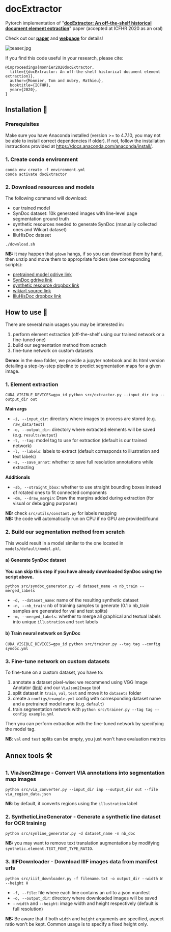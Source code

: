 # docExtractor

Pytorch implementation of "[**docExtractor: An off-the-shelf historical document element 
extraction**](https://arxiv.org/abs/2012.08191)" paper (accepted at ICFHR 2020 as an oral)

Check out our [**paper**](https://imagine.enpc.fr/~monniert/docExtractor/docExtractor.pdf) 
and [**webpage**](https://imagine.enpc.fr/~monniert/docExtractor) for details!

![teaser.jpg](https://imagine.enpc.fr/~monniert/docExtractor/teaser.jpg)

If you find this code useful in your research, please cite:

```
@inproceedings{monnier2020docExtractor,
  title={{docExtractor: An off-the-shelf historical document element extraction}},
  author={Monnier, Tom and Aubry, Mathieu},
  booktitle={ICFHR},
  year={2020},
}
```

## Installation :construction_worker:

### Prerequisites

Make sure you have Anaconda installed (version >= to 4.7.10, you may not be able to install 
correct dependencies if older). If not, follow the installation instructions provided at 
https://docs.anaconda.com/anaconda/install/.

### 1. Create conda environment

```
conda env create -f environment.yml
conda activate docExtractor
```

### 2. Download resources and models

The following command will download:

- our trained model
- SynDoc dataset: 10k generated images with line-level page segmentation ground truth
- synthetic resources needed to generate SynDoc (manually collected ones and Wikiart dataset)
- IlluHisDoc dataset

```
./download.sh
```

**NB:** it may happen that `gdown` hangs, if so you can download them by hand, then unzip and 
move them to appropriate folders (see corresponding scripts):

- [pretrained model gdrive 
  link](https://drive.google.com/file/d/13kHXW2vq30dJ10rGubDJBtrspZ_UyrkT/view?usp=sharing)
- [SynDoc gdrive 
  link](https://drive.google.com/file/d/1_goCKP5VeStjdDS0nGeZBPqPoLCMNyb6/view?usp=sharing)
- [synthetic resource dropbox
  link](https://www.dropbox.com/s/tiqqb166f5ygzx2/synthetic_resource.zip?dl=0)
- [wikiart source 
  link](http://web.fsktm.um.edu.my/~cschan/source/ICIP2017/wikiart.zip)
- [IlluHisDoc dropbox link](https://www.dropbox.com/s/bbpb9lzanjtj9f9/illuhisdoc.zip?dl=0)

## How to use :rocket:

There are several main usages you may be interested in:

1. perform element extraction (off-the-shelf using our trained network or a fine-tuned one)
2. build our segmentation method from scratch
3. fine-tune network on custom datasets

**Demo:** in the `demo` folder, we provide a jupyter notebook and its html version detailing 
a step-by-step pipeline to predict segmentation maps for a given image.

### 1. Element extraction

```
CUDA_VISIBLE_DEVICES=gpu_id python src/extractor.py --input_dir inp --output_dir out
```

**Main args**
- `-i, --input_dir`: directory where images to process are stored (e.g. `raw_data/test`)
- `-o, --output_dir`: directory where extracted elements will be saved (e.g. 
  `results/output`)
- `-t, --tag`: model tag to use for extraction (default is our trained network)
- `-l, --labels`: labels to extract (default corresponds to illustration and text labels)
- `-s, --save_annot`: whether to save full resolution annotations while extracting

**Additionals**
- `-sb, --straight_bbox`: whether to use straight bounding boxes instead of rotated ones to 
  fit connected components
- `-dm, --draw_margin`: Draw the margins added during extraction (for visual or debugging 
  purposes)

**NB:** check `src/utils/constant.py` for labels mapping  
**NB:** the code will automatically run on CPU if no GPU are provided/found

### 2. Build our segmentation method from scratch

This would result in a model similar to the one located in `models/default/model.pkl`.

#### a) Generate SynDoc dataset

**You can skip this step if you have already downloaded SynDoc using the script above.**

```
python src/syndoc_generator.py -d dataset_name -n nb_train --merged_labels
```

- `-d, --dataset_name`: name of the resulting synthetic dataset
- `-n, --nb_train`: nb of training samples to generate (0.1 x nb_train samples are generated 
  for val and test splits)
- `-m, --merged_labels`: whether to merge all graphical and textual labels into unique 
  `illustration` and `text` labels 

#### b) Train neural network on SynDoc

```
CUDA_VISIBLE_DEVICES=gpu_id python src/trainer.py --tag tag --config syndoc.yml
```

### 3. Fine-tune network on custom datasets

To fine-tune on a custom dataset, you have to:

1. annotate a dataset pixel-wise: we recommend using VGG Image Anotator 
   ([link](http://www.robots.ox.ac.uk/~vgg/software/via/)) and our `ViaJson2Image` tool
2. split dataset in `train`, `val`, `test` and move it to `datasets` folder
3. create a `configs/example.yml` config with corresponding dataset name and a pretrained 
   model name (e.g. `default`)
4. train segmentation network with `python src/trainer.py --tag tag --config example.yml`

Then you can perform extraction with the fine-tuned network by specifying the model tag.

**NB**: `val` and `test` splits can be empty, you just won't have evaluation metrics

## Annex tools :hammer_and_wrench:

### 1. ViaJson2Image - Convert VIA annotations into segmentation map images

```
python src/via_converter.py --input_dir inp --output_dir out --file via_region_data.json
```

**NB**: by default, it converts regions using the `illustration` label

### 2. SyntheticLineGenerator - Generate a synthetic line dataset for OCR training

```
python src/synline_generator.py -d dataset_name -n nb_doc
```

**NB:** you may want to remove text translation augmentations by modifying 
`synthetic.element.TEXT_FONT_TYPE_RATIO`.

### 3. IIIFDownloader - Download IIIF images data from manifest urls

```
python src/iiif_downloader.py -f filename.txt -o output_dir --width W --height H
```

- `-f, --file`: file where each line contains an url to a json manifest
- `-o, --output_dir`: directory where downloaded images will be saved
- `--width` and `--height`: image width and height respectively (default is full resolution)

**NB:** Be aware that if both `width` and `height` arguments are specified, aspect ratio 
won't be kept. Common usage is to specify a fixed height only.

